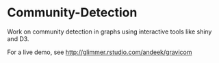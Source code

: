 Community-Detection
===================

Work on community detection in graphs using interactive tools like shiny and D3.

For a live demo, see http://glimmer.rstudio.com/andeek/gravicom